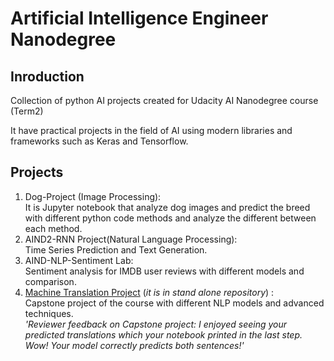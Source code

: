 # Artificial Intelligence Engineer Nanodegree
## Inroduction
Collection of python AI projects created for Udacity AI Nanodegree course (Term2)

It have practical projects in the field of AI using modern libraries and frameworks such as Keras and Tensorflow.

## Projects
1. Dog-Project (Image Processing): <br/>
It is Jupyter notebook that analyze dog images and predict the breed with different python code methods and analyze the different between each method.<br/>
2. AIND2-RNN  Project(Natural Language Processing): <br/>
Time Series Prediction and Text Generation.
3. AIND-NLP-Sentiment Lab: <br/>
Sentiment analysis for IMDB user reviews with different models and comparison.<br/>
4. [Machine Translation Project](https://github.com/Barqawiz/aind2-nlp-capstone-translation) (*it is in stand alone repository*) :<br/>
Capstone project of the course with different NLP models and advanced techniques.<br/>
*'Reviewer feedback on Capstone project: I  enjoyed seeing your predicted translations which your notebook printed in the last step. Wow! Your model correctly predicts both sentences!'*

